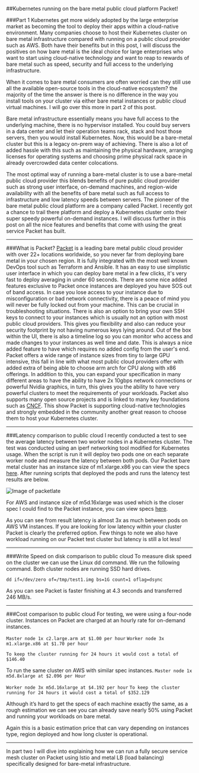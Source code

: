 ##Kubernetes running on the bare metal public cloud platform Packet!

###Part 1
Kubernetes get more widely adopted by the large enterprise market as becoming the tool to deploy their apps within a cloud-native environment. Many companies choose to host their Kubernetes cluster on bare metal infrastructure compared with running on a public cloud provider such as AWS. Both have their benefits but in this post, I will discuss the positives on how bare metal is the ideal choice for large enterprises who want to start using cloud-native technology and want to reap to rewards of bare metal such as speed, security and full access to the underlying infrastructure.

When it comes to bare metal consumers are often worried can they still use all the available open-source tools in the cloud-native ecosystem? the majority of the time the answer is there is no difference in the way you install tools on your cluster via either bare metal instances or public cloud virtual machines. I will go over this more in part 2 of this post.

Bare metal infrastructure essentially means you have full access to the underlying machine, there is no hypervisor installed. You could buy servers in a data center and let their operation teams rack, stack and host those servers, then you would install Kubernetes. Now, this would be a bare-metal cluster but this is a legacy on-prem way of achieving. There is also a lot of added hassle with this such as maintaining the physical hardware, arranging licenses for operating systems and choosing prime physical rack space in already overcrowded data center colocations.

The most optimal way of running a bare-metal cluster is to use a bare-metal public cloud provider this blends benefits of pure public cloud provider such as strong user interface, on-demand machines, and region-wide availability with all the benefits of bare metal such as full access to infrastructure and low latency speeds between servers.
The pioneer of the bare metal public cloud platform are a company called Packet.
I recently got a chance to trail there platform and deploy a Kubernetes cluster onto their super speedy powerful on-demand instances. I will discuss further in this post on all the nice features and benefits that come with using the great service Packet has built.

---

###What is Packet?
[Packet](https://www.packet.com/) is a leading bare metal public cloud provider with over 22+ locations worldwide, so you never far from deploying bare metal in your chosen region. It is fully integrated with the most well known DevOps tool such as Terraform and Ansible. It has an easy to use simplistic user interface in which you can deploy bare metal in a few clicks, it's very fast to deploy averaging in under 60 seconds. There are some nice added features exclusive to Packet once instances are deployed you have SOS out of band access. In case you lose access to your instance due to misconfiguration or bad network connectivity, there is a peace of mind you will never be fully locked out from your machine. This can be crucial in troubleshooting situations.
There is also an option to bring your own SSH keys to connect to your instances which is usually not an option with most public cloud providers. This gives you flexibility and also can reduce your security footprint by not having numerous keys lying around.
Out of the box within the UI, there is also a timeline log so you can monitor who access and made changes to your instances as well time and date. This is always a nice added feature to have which requires no added config from the user's end.
Packet offers a wide range of instance sizes from tiny to large GPU intensive, this fall in line with what most public cloud providers offer with added extra of being able to choose arm arch for CPU along with x86 offerings. In addition to this, you can expand your specification in many different areas to have the ability to have 2x 10gbps network connections or powerful Nvidia graphics, in turn, this gives you the ability to have very powerful clusters to meet the requirements of your workloads.
Packet also supports many open source projects and is linked to many key foundations such as [CNCF](https://www.cncf.io/). This show Packet is supporting cloud-native technologies and strongly embedded in the community another great reason to choose them to host your Kubernetes cluster.

---

###Latency comparison to public cloud
I recently conducted a test to see the average latency between two worker nodes in a Kubernetes cluster. The test was conducted using an iperf networking tool modified for Kubernetes usage. When the script is run it will deploy two pods one on each separate worker node and measure the latency between both pods.
Our Packet bare metal cluster has an instance size of m1.xlarge.x86 you can view the specs [here](https://www.packet.com/cloud/servers/m1-xlarge/). 
After running scripts that deployed the pods and runs the latency test results are below.

![Image of packetlate](https://github.com/cloudoutloud/blog-images/blob/master/packetlate.png)


For AWS and instance size of m5d.16xlarge was used which is the closer spec I could find to the Packet instance, you can view specs [here](https://aws.amazon.com/ec2/instance-types/).

<pic>

As you can see from result latency is almost 3x as much between pods on AWS VM instances. If you are looking for low latency within your cluster Packet is clearly the preferred option. Few things to note we also have workload running on our Packet test cluster but latency is still a lot less!

---


###Write Speed on disk comparison to public cloud
To measure disk speed on the cluster we can use the Linux dd command. We run the following command. Both cluster nodes are running SSD hard drives.

```dd if=/dev/zero of=/tmp/test1.img bs=1G count=1 oflag=dsync```

<pic>

<pic>

As you can see Packet is faster finishing at 4.3 seconds and transferred 246 MB/s.

---

###Cost comparison to public cloud
For testing, we were using a four-node cluster. Instances on Packet are charged at an hourly rate for on-demand instances.

```Master node 1x c2.large.arm at $1.00 per hour```
```Worker node 3x m1.xlarge.x86 at $1.70 per hour```

```To keep the cluster running for 24 hours it would cost a total of $146.40```

To run the same cluster on AWS with similar spec instances.
```Master node 1x m5d.8xlarge at $2.096 per Hour```

```Worker node 3x m5d.16xlarge at $4.192 per hour```
```To keep the cluster running for 24 hours it would cost a total of $352.129```

Although it’s hard to get the specs of each machine exactly the same, as a rough estimation we can see you can already save nearly 50% using Packet and running your workloads on bare metal.

Again this is a basic estimation price that can vary depending on instances type, region deployed and how long cluster is operational.

---

In part two I will dive into explaining how we can run a fully secure service mesh cluster on Packet using Istio and metal LB (load balancing) specifically designed for bare-metal infrastructure.
